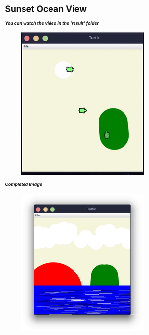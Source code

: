 # Sunset Ocean View

##### You can watch the video in the 'result' folder.

<p align="center">
  <img src="/result/view.gif" alt="Sunset Video">
</p>

##### Completed Image 

<p align="center">
  <img src="/result/photo.png" alt="Final Image" width="400">
</p>
